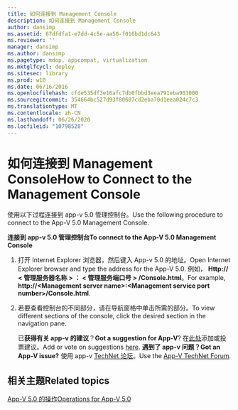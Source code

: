 ```yaml
---
title: 如何连接到 Management Console
description: 如何连接到 Management Console
author: dansimp
ms.assetid: 67dfdfa1-e7dd-4c5e-aa50-f016bd1dc643
ms.reviewer: ''
manager: dansimp
ms.author: dansimp
ms.pagetype: mdop, appcompat, virtualization
ms.mktglfcycl: deploy
ms.sitesec: library
ms.prod: w10
ms.date: 06/16/2016
ms.openlocfilehash: cfde535df3e16afc7db0fbbd3eea791eba903000
ms.sourcegitcommit: 354664bc527d93f80687cd2eba70d1eea024c7c3
ms.translationtype: MT
ms.contentlocale: zh-CN
ms.lasthandoff: 06/26/2020
ms.locfileid: "10798528"
---
```

# <span data-ttu-id="ac827-103">如何连接到 Management Console</span><span class="sxs-lookup"><span data-stu-id="ac827-103">How to Connect to the Management Console</span></span>


<span data-ttu-id="ac827-104">使用以下过程连接到 app-v 5.0 管理控制台。</span><span class="sxs-lookup"><span data-stu-id="ac827-104">Use the following procedure to connect to the App-V 5.0 Management Console.</span></span>

**<span data-ttu-id="ac827-105">连接到 app-v 5.0 管理控制台</span><span class="sxs-lookup"><span data-stu-id="ac827-105">To connect to the App-V 5.0 Management Console</span></span>**

1.  <span data-ttu-id="ac827-106">打开 Internet Explorer 浏览器，然后键入 App-v 5.0 的地址。</span><span class="sxs-lookup"><span data-stu-id="ac827-106">Open Internet Explorer browser and type the address for the App-V 5.0.</span></span> <span data-ttu-id="ac827-107">例如， **Http:// &lt; 管理服务器名称 &gt; ： &lt; 管理服务端口号 &gt; /Console.html**。</span><span class="sxs-lookup"><span data-stu-id="ac827-107">For example, **http://&lt;Management server name&gt;:&lt;Management service port number&gt;/Console.html**.</span></span>

2.  <span data-ttu-id="ac827-108">若要查看控制台的不同部分，请在导航窗格中单击所需的部分。</span><span class="sxs-lookup"><span data-stu-id="ac827-108">To view different sections of the console, click the desired section in the navigation pane.</span></span>

    <span data-ttu-id="ac827-109">已**获得有关 app-v 的建议**？</span><span class="sxs-lookup"><span data-stu-id="ac827-109">**Got a suggestion for App-V**?</span></span> <span data-ttu-id="ac827-110">在[此处](http://appv.uservoice.com/forums/280448-microsoft-application-virtualization)添加或投票建议。</span><span class="sxs-lookup"><span data-stu-id="ac827-110">Add or vote on suggestions [here](http://appv.uservoice.com/forums/280448-microsoft-application-virtualization).</span></span> **<span data-ttu-id="ac827-111">遇到了 app-v 问题？</span><span class="sxs-lookup"><span data-stu-id="ac827-111">Got an App-V issue?</span></span>** <span data-ttu-id="ac827-112">使用 app-v [TechNet 论坛](https://social.technet.microsoft.com/Forums/home?forum=mdopappv)。</span><span class="sxs-lookup"><span data-stu-id="ac827-112">Use the [App-V TechNet Forum](https://social.technet.microsoft.com/Forums/home?forum=mdopappv).</span></span>

## <span data-ttu-id="ac827-113">相关主题</span><span class="sxs-lookup"><span data-stu-id="ac827-113">Related topics</span></span>


[<span data-ttu-id="ac827-114">App-V 5.0 的操作</span><span class="sxs-lookup"><span data-stu-id="ac827-114">Operations for App-V 5.0</span></span>](operations-for-app-v-50.md)

 

 





